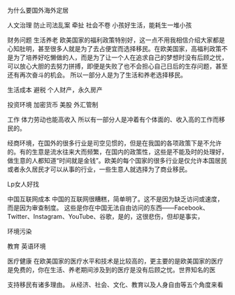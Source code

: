 为什么要国外海外定居


人文治理
防止司法乱案 牵扯
社会不卷
小孩好生活，能耗生一堆小孩


财务问题 
生活养老
欧美国家的福利政策特别好，这一点不用我相信介绍大家都是心知肚明，甚至很多人就是为了去占便宜而选择移民。在欧美国家，高福利政策不是为了培养好吃懒做的人，而是为了让一个人在追求自己的梦想时没有后顾之忧，可以放心大胆的去努力拼搏，即便是失败了也不会担心自己日后的生存问题，甚至还有再次奋斗的机会。
所以一部分人是为了生活和养老选择移民。

生活成本 避税
个人财产，永久房产

投资环境 加密货币 美股 外汇管制

工作 体力劳动也能高收入
所以有一部分人是冲着有个体面的、收入高的工作而移民的。


经商环境，在国外的很多行业是司空见惯的，但是在我国的各项政策下是不允许的。有的生意是流水往来大而频繁，在国内的政策性，这些是不能及时的处理好，做生意的人都知道“时间就是金钱”。欧美的每个国家的很多行业是仅允许本国居民或者永久居民才可以从事的行业，一些生意人就选择为了商业移民。


Lp女人好找

中国互联网成本
中国的互联网很糟糕，简单明了。这不是因为缺乏访问或速度，而是因为审查制度。
这些是你在中国无法自由访问的东西——Facebook、Twitter、Instagram、YouTube、谷歌，是的，这很悲伤，但却是事实，





环境污染

教育  英语环境



医疗健康
在欧美国家的医疗水平和技术是比较高的，更主要的是欧美国家的医疗是免费的，你在生活、养老期间涉及到的医疗是没有后顾之忧。世界知名的医






支持移民有诸多理由。 从经济、社会、文化、教育以及人身自由等五个角度来看
